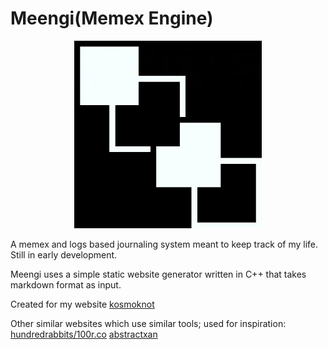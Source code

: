 # Meengi(Memex Engine)

<p align="center">
<img src="/links/images/meengi.png" alt="drawing" style="" width="300"/>
</p>
A memex and logs based journaling system meant to keep track of my life. Still in early development.

Meengi uses a simple static website generator written in C++ that takes markdown format as input.

Created for my website [kosmoknot](https://kosmoknot.netlify.app/)

Other similar websites which use similar tools; used for inspiration:
[hundredrabbits/100r.co](https://github.com/hundredrabbits/100r.co)
[abstractxan](https://abstractxan.xyz)
